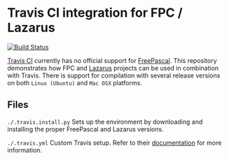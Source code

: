 Travis CI integration for FPC / Lazarus
=======================================

[![Build Status](https://travis-ci.org/nielsAD/travis-lazarus.svg?branch=master)](https://travis-ci.org/nielsAD/travis-lazarus)

[Travis CI](https://travis-ci.org/) currently has no official support for [FreePascal](http://freepascal.org/). This repository demonstrates how FPC and [Lazarus](http://www.lazarus-ide.org/) projects can be used in combination with Travis. There is support for compilation with several release versions on both `Linux (Ubuntu)` and `Mac OSX` platforms.

Files
-----
`./.travis.install.py` Sets up the environment by downloading and installing the proper FreePascal and Lazarus versions.

`./.travis.yml` Custom Travis setup. Refer to their [documentation](http://docs.travis-ci.com/user/customizing-the-build/) for more information.
